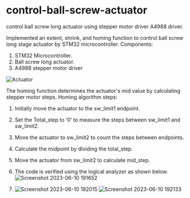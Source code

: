 # control-ball-screw-actuator
control ball screw long actuator using stepper motor driver A4988 driver.


Implemented an extent, shrink, and homing function to control ball screw long stage actuator by 
STM32 microcontroller.
Components:
1. STM32 Microcontroller.
2. Ball screw long actuator.
3. A4988 stepper motor driver

![Actuator](https://github.com/gauman/control-ball-screw-actuator/assets/78633686/18c51159-711b-4d0c-9c44-ea8b5cb9cf0f)


The homing function determines the actuator's mid value by calculating stepper motor steps.
Homing algorithm steps:
1. Initially move the actuator to the sw_limit1 endpoint.
2. Set the Total_step to ‘0’ to measure the steps between sw_limit1 and sw_limit2.
3. Move the actuator to sw_limit2 to count the steps between endpoints.
4. Calculate the midpoint by dividing the total_step.
5. Move the actuator from sw_limit2 to calculate mid_step.

6. The code is verified using the logical analyzer as shown below.
![Screenshot 2023-06-10 191652](https://github.com/gauman/control-ball-screw-actuator/assets/78633686/7389175f-5f52-4e3e-b780-7df51d56fcda)
7. ![Screenshot 2023-06-10 192015](https://github.com/gauman/control-ball-screw-actuator/assets/78633686/3f83f15b-af71-4bd7-97b2-efb6e6d7f991)
![Screenshot 2023-06-10 192133](https://github.com/gauman/control-ball-screw-actuator/assets/78633686/95c80d3b-eb4c-4869-a3be-1a3a20e03556)
